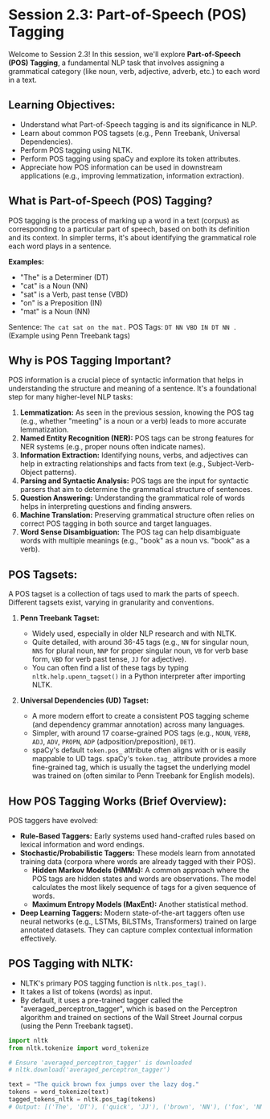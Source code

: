 # Session 2.3: Part-of-Speech (POS) Tagging

Welcome to Session 2.3! In this session, we'll explore **Part-of-Speech (POS) Tagging**, a fundamental NLP task that involves assigning a grammatical category (like noun, verb, adjective, adverb, etc.) to each word in a text.

## Learning Objectives:

*   Understand what Part-of-Speech tagging is and its significance in NLP.
*   Learn about common POS tagsets (e.g., Penn Treebank, Universal Dependencies).
*   Perform POS tagging using NLTK.
*   Perform POS tagging using spaCy and explore its token attributes.
*   Appreciate how POS information can be used in downstream applications (e.g., improving lemmatization, information extraction).

## What is Part-of-Speech (POS) Tagging?

POS tagging is the process of marking up a word in a text (corpus) as corresponding to a particular part of speech, based on both its definition and its context. In simpler terms, it's about identifying the grammatical role each word plays in a sentence.

**Examples:**
*   "The" is a Determiner (DT)
*   "cat" is a Noun (NN)
*   "sat" is a Verb, past tense (VBD)
*   "on" is a Preposition (IN)
*   "mat" is a Noun (NN)

Sentence: `The cat sat on the mat.`
POS Tags: `DT NN VBD IN DT NN .` (Example using Penn Treebank tags)

## Why is POS Tagging Important?

POS information is a crucial piece of syntactic information that helps in understanding the structure and meaning of a sentence. It's a foundational step for many higher-level NLP tasks:

1.  **Lemmatization:** As seen in the previous session, knowing the POS tag (e.g., whether "meeting" is a noun or a verb) leads to more accurate lemmatization.
2.  **Named Entity Recognition (NER):** POS tags can be strong features for NER systems (e.g., proper nouns often indicate names).
3.  **Information Extraction:** Identifying nouns, verbs, and adjectives can help in extracting relationships and facts from text (e.g., Subject-Verb-Object patterns).
4.  **Parsing and Syntactic Analysis:** POS tags are the input for syntactic parsers that aim to determine the grammatical structure of sentences.
5.  **Question Answering:** Understanding the grammatical role of words helps in interpreting questions and finding answers.
6.  **Machine Translation:** Preserving grammatical structure often relies on correct POS tagging in both source and target languages.
7.  **Word Sense Disambiguation:** The POS tag can help disambiguate words with multiple meanings (e.g., "book" as a noun vs. "book" as a verb).

## POS Tagsets:

A POS tagset is a collection of tags used to mark the parts of speech. Different tagsets exist, varying in granularity and conventions.

1.  **Penn Treebank Tagset:**
    *   Widely used, especially in older NLP research and with NLTK.
    *   Quite detailed, with around 36-45 tags (e.g., `NN` for singular noun, `NNS` for plural noun, `NNP` for proper singular noun, `VB` for verb base form, `VBD` for verb past tense, `JJ` for adjective).
    *   You can often find a list of these tags by typing `nltk.help.upenn_tagset()` in a Python interpreter after importing NLTK.

2.  **Universal Dependencies (UD) Tagset:**
    *   A more modern effort to create a consistent POS tagging scheme (and dependency grammar annotation) across many languages.
    *   Simpler, with around 17 coarse-grained POS tags (e.g., `NOUN`, `VERB`, `ADJ`, `ADV`, `PROPN`, `ADP` (adposition/preposition), `DET`).
    *   spaCy's default `token.pos_` attribute often aligns with or is easily mappable to UD tags. spaCy's `token.tag_` attribute provides a more fine-grained tag, which is usually the tagset the underlying model was trained on (often similar to Penn Treebank for English models).

## How POS Tagging Works (Brief Overview):

POS taggers have evolved:
*   **Rule-Based Taggers:** Early systems used hand-crafted rules based on lexical information and word endings.
*   **Stochastic/Probabilistic Taggers:** These models learn from annotated training data (corpora where words are already tagged with their POS).
    *   **Hidden Markov Models (HMMs):** A common approach where the POS tags are hidden states and words are observations. The model calculates the most likely sequence of tags for a given sequence of words.
    *   **Maximum Entropy Models (MaxEnt):** Another statistical method.
*   **Deep Learning Taggers:** Modern state-of-the-art taggers often use neural networks (e.g., LSTMs, BiLSTMs, Transformers) trained on large annotated datasets. They can capture complex contextual information effectively.

## POS Tagging with NLTK:

*   NLTK's primary POS tagging function is `nltk.pos_tag()`.
*   It takes a list of tokens (words) as input.
*   By default, it uses a pre-trained tagger called the "averaged_perceptron_tagger", which is based on the Perceptron algorithm and trained on sections of the Wall Street Journal corpus (using the Penn Treebank tagset).

```python
import nltk
from nltk.tokenize import word_tokenize

# Ensure 'averaged_perceptron_tagger' is downloaded
# nltk.download('averaged_perceptron_tagger')

text = "The quick brown fox jumps over the lazy dog."
tokens = word_tokenize(text)
tagged_tokens_nltk = nltk.pos_tag(tokens)
# Output: [('The', 'DT'), ('quick', 'JJ'), ('brown', 'NN'), ('fox', 'NN'), ...]
